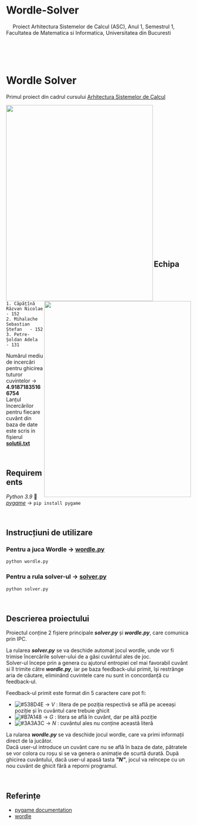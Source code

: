 # Wordle-Solver
&emsp; Proiect Arhitectura Sistemelor de Calcul (ASC), Anul 1, Semestrul 1, Facultatea de Matematica si Informatica, Universitatea din Bucuresti

<br/>
<br/>
<br/>

# Wordle Solver 
Primul proiect din cadrul cursului [Arhitectura Sistemelor de Calcul](https://cs.unibuc.ro/~crusu/asc/index.html)

<p>
  <img align = "left" width="400" height="533" src="https://github.com/sebimih13/Wordle-Solver/blob/main/gifs/player%20input.gif">
  <img align = "right" width="400" height="533" src="https://github.com/sebimih13/Wordle-Solver/blob/main/gifs/solver%20input.gif">
</p>

<br /> <br /> <br /> <br /> <br /> <br /> <br /> <br /> <br /> <br /> <br /> <br /> <br /> <br /> <br /> <br /> <br /> <br /> <br /> <br /> <br /> <br /> <br />


## Echipa

    1. Căpățînă Răzvan Nicolae      - 152
    2. Mihalache Sebastian Ștefan   - 152
    3. Petre-Șoldan Adela           - 131

Numărul mediu de incercări pentru ghicirea tuturor cuvintelor  &rarr;  __4.91871835166754__  
Lanțul încercărilor pentru fiecare cuvânt din baza de date este scris in fișierul [__solutii.txt__](https://github.com/sebimih13/Wordle-Solver/blob/main/Statistica/solutii.txt)

<br />


## Requirements
_Python 3.9_ 🐍   
[_pygame_](https://www.pygame.org/wiki/GettingStarted)    &rarr;   `pip install pygame`

<br />


## Instrucțiuni de utilizare

### Pentru a juca Wordle &rarr; [wordle.py](https://github.com/sebimih13/Wordle-Solver/blob/main/Wordle/wordle.py)
```python
python wordle.py
```

### Pentru a rula solver-ul &rarr; [solver.py](https://github.com/sebimih13/Wordle-Solver/blob/main/Solver/solver.py)
```python
python solver.py
```

<br />


## Descrierea proiectului

Proiectul conține 2 fișiere principale ___solver.py___ și ___wordle.py___, care comunica prin IPC.  

La rularea ___solver.py___ se va deschide automat jocul wordle, unde vor fi trimise încercările solver-ului de a găsi cuvântul ales de joc.  
Solver-ul începe prin a genera cu ajutorul entropiei cel mai favorabil cuvânt si îl trimite către ___wordle.py___, iar pe baza feedback-ului primit, își restrânge aria de căutare, eliminând cuvintele care nu sunt in concordanță cu feedback-ul.  

Feedback-ul primit este format din 5 caractere care pot fi:  
- ![#538D4E](https://placehold.co/15x15/538D4E/538D4E.png) &rarr; _V_  : litera de pe poziția respectivă se află pe aceeași poziție și în cuvântul care trebuie ghicit
- ![#B7A148](https://placehold.co/15x15/B7A148/B7A148.png) &rarr; _G_  : litera se află în cuvânt, dar pe altă poziție
- ![#3A3A3C](https://placehold.co/15x15/3A3A3C/3A3A3C.png) &rarr; _N_  : cuvântul ales nu conține această literă 

La rularea ___wordle.py___ se va deschide jocul wordle, care va primi informații direct de la jucător.  
Dacă user-ul introduce un cuvânt care nu se află în baza de date, pătratele se vor colora cu roșu si se va genera o animație de scurtă durată.
După ghicirea cuvântului, dacă user-ul apasă tasta ___"N"___, jocul va reîncepe cu un nou cuvânt de ghicit fără a reporni programul.

<br />

## Referințe
- [pygame documentation](https://www.pygame.org/docs/)
- [wordle](https://www.youtube.com/watch?v=v68zYyaEmEA&ab_channel=3Blue1Brown)


